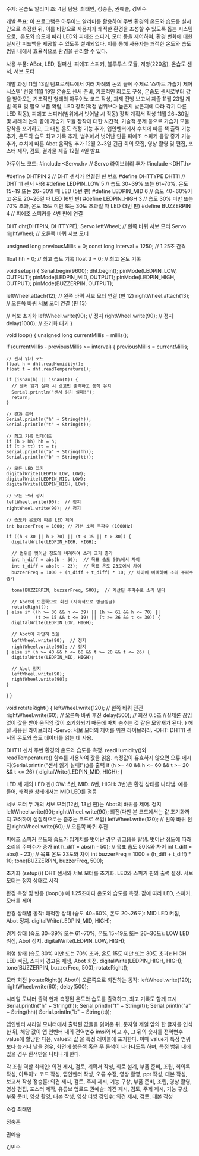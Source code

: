 주제: 온습도 알리미
조: 4팀
팀원: 최태인, 정숭훈, 권예슬, 강민수

개발 목표: 이 프로그램은 아두이노 알리미를 활용하여 주변 환경의 온도와 습도를 실시간으로 측정한 뒤, 이를 바탕으로 사용자가 쾌적한 환경을 조성할 수 있도록 돕는 시스템으로,. 온도와 습도에 따라 LED와 피에조 스피커, 모터 등을 제어하여, 환경 변화에 대한 실시간 피드백을 제공할 수 있도록 설계되었다. 이를 통해 사용자는 쾌적한 온도와 습도 범위 내에서 효율적으로 환경을 관리할 수 있다.

사용 부품: ABot, LED, 점퍼선, 피에조 스피커, 블루투스 모듈, 저항(220옴), 온습도 센서, 서브 모터

개발 과정
11월 13일 팀프로젝트에서 여러 차례의 논의 끝에 주제로 ‘스마트 가습기 제어 시스템’ 선정
11월 19일 온습도 센서 준비, 기초적인 회로도 구성, 온습도 센서로부터 값을 받아오는 기초적인 형태의 아두이노 코드 작성, 과제 진행 보고서 제출
11월 23일 개발 목표 및 필요 부품 확립, LED 장착(적정 범위보다 높은지 낮은지에 따라 각기 다른 LED 작동), 피에조 스피커(범위에서 벗어날 시 작동) 장착 계획서 작성
11월 26~30일 몇 차례의 논의 끝에 가습기 모듈 장착에 대한 시간적, 기술적 문제 등으로 가습기 모듈 장착을 포기하고, 그 대신 온도 측정 기능 추가, 앱인벤터에서 수치에 따른 색 출력 기능 추가, 온도와 습도 최고 기록 추가, 범위에서 벗어난 만큼 피에조 스피커 음량 증가 기능 추가, 수치에 따른 Abot 움직임 추가
12월 2~3일 긴급 회의 모집, 영상 촬영 및 편집, 포스터 제작, 검토, 결과물 제출
12월 4일 발표

아두이노 코드:
#include <Servo.h> // Servo 라이브러리 추가
#include <DHT.h>

#define DHTPIN 2     // DHT 센서가 연결된 핀 번호
#define DHTTYPE DHT11   // DHT 11 센서 사용
#define LEDPIN_LOW 5    // 습도 30~39% 또는 61~70%, 온도 15~19 또는 26~30일 때 LED (5번 핀)
#define LEDPIN_MID 6    // 습도 40~60%이고 온도 20~26일 때 LED (6번 핀)
#define LEDPIN_HIGH 3   // 습도 30% 미만 또는 70% 초과, 온도 15도 미만 또는 30도 초과일 때 LED (3번 핀)
#define BUZZERPIN 4     // 피에조 스피커를 4번 핀에 연결

DHT dht(DHTPIN, DHTTYPE);
Servo leftWheel;  // 왼쪽 바퀴 서보 모터
Servo rightWheel; // 오른쪽 바퀴 서보 모터

unsigned long previousMillis = 0;
const long interval = 1250; // 1.25초 간격

float hh = 0; // 최고 습도 기록
float tt = 0; // 최고 온도 기록

void setup() {
  Serial.begin(9600);
  dht.begin();
  pinMode(LEDPIN_LOW, OUTPUT);
  pinMode(LEDPIN_MID, OUTPUT);
  pinMode(LEDPIN_HIGH, OUTPUT);
  pinMode(BUZZERPIN, OUTPUT);

  leftWheel.attach(12);  // 왼쪽 바퀴 서보 모터 연결 (핀 12)
  rightWheel.attach(13); // 오른쪽 바퀴 서보 모터 연결 (핀 13)

  // 서보 초기화
  leftWheel.write(90);  // 정지
  rightWheel.write(90); // 정지
  delay(1000);          // 초기화 대기
}

void loop() {
  unsigned long currentMillis = millis();

  if (currentMillis - previousMillis >= interval) {
    previousMillis = currentMillis;

    // 센서 읽기 코드
    float h = dht.readHumidity();
    float t = dht.readTemperature();

    if (isnan(h) || isnan(t)) {
      // 센서 읽기 실패 시 경고만 출력하고 동작 유지
      Serial.println("센서 읽기 실패!");
      return;
    }

    // 결과 출력
    Serial.println("h" + String(h));
    Serial.println("t" + String(t));

    // 최고 기록 업데이트
    if (h > hh) hh = h;
    if (t > tt) tt = t;
    Serial.println("a" + String(hh));
    Serial.println("b" + String(tt));

    // 모든 LED 끄기
    digitalWrite(LEDPIN_LOW, LOW);
    digitalWrite(LEDPIN_MID, LOW);
    digitalWrite(LEDPIN_HIGH, LOW);

    // 모든 모터 정지
    leftWheel.write(90);  // 정지
    rightWheel.write(90); // 정지

    // 습도와 온도에 따른 LED 제어
    int buzzerFreq = 1000; // 기본 소리 주파수 (1000Hz)

    if ((h < 30 || h > 70) || (t < 15 || t > 30)) {
      digitalWrite(LEDPIN_HIGH, HIGH);

      // 범위를 벗어난 정도에 비례하여 소리 크기 증가
      int h_diff = abs(h - 50);  // 목표 습도 50%에서 차이
      int t_diff = abs(t - 23);  // 목표 온도 23도에서 차이
      buzzerFreq = 1000 + (h_diff + t_diff) * 10; // 차이에 비례하여 소리 주파수 증가

      tone(BUZZERPIN, buzzerFreq, 500);  // 계산된 주파수로 소리 낸다

      // Abot이 오른쪽으로 회전 (지속적으로 빙글빙글)
      rotateRight();
    } else if ((h >= 30 && h <= 39) || (h >= 61 && h <= 70) || 
               (t >= 15 && t <= 19) || (t >= 26 && t <= 30)) {
      digitalWrite(LEDPIN_LOW, HIGH);

      // Abot이 가만히 있음
      leftWheel.write(90);  // 정지
      rightWheel.write(90); // 정지
    } else if (h >= 40 && h <= 60 && t >= 20 && t <= 26) {
      digitalWrite(LEDPIN_MID, HIGH);

      // Abot 정지
      leftWheel.write(90);
      rightWheel.write(90);
    }
  }
}

void rotateRight() {
  leftWheel.write(120);  // 왼쪽 바퀴 전진
  rightWheel.write(60);  // 오른쪽 바퀴 후진
  delay(500);            // 회전 0.5초
  //실제론 끊임없이 값을 받아 움직임 값이 초기화되기 때문에 마치 춤추는 것 같은 모양새가 된다.
}
해설
사용된 라이브러리
-Servo: 서보 모터의 제어를 위한 라이브러리.
-DHT: DHT11 센서의 온도와 습도 데이터를 읽는 데 사용.

DHT11 센서
주변 환경의 온도와 습도를 측정.
readHumidity()와 readTemperature() 함수를 사용하여 값을 읽음.
측정값이 유효하지 않으면 오류 메시지(Serial.println("센서 읽기 실패!");)를 출력
if (h >= 40 && h <= 60 && t >= 20 && t <= 26) {
    digitalWrite(LEDPIN_MID, HIGH);
}

LED
세 개의 LED 핀(LOW: 5번, MID: 6번, HIGH: 3번)은 환경 상태를 나타냄.
예를 들어, 쾌적한 상태에서는 MID LED를 점등

서보 모터
두 개의 서보 모터(12번, 13번 핀)는 Abot의 바퀴를 제어.
정지
leftWheel.write(90);
rightWheel.write(90);
회전(다만 본 코드에서는 값 초기화까지 고려하여 실질적으로는 춤추는 코드로 쓰임)
leftWheel.write(120); // 왼쪽 바퀴 전진
rightWheel.write(60);  // 오른쪽 바퀴 후진

피에조 스피커
온도와 습도가 임계치를 벗어난 경우 경고음을 발생.
벗어난 정도에 따라 소리의 주파수가 증가
int h_diff = abs(h - 50);  // 목표 습도 50%와 차이
int t_diff = abs(t - 23);  // 목표 온도 23도와 차이
int buzzerFreq = 1000 + (h_diff + t_diff) * 10;
tone(BUZZERPIN, buzzerFreq, 500);

초기화 (setup())
DHT 센서와 서보 모터를 초기화.
LED와 스피커 핀의 출력 설정.
서보 모터는 정지 상태로 시작

환경 측정 및 반응 (loop())
매 1.25초마다 온도와 습도를 측정.
값에 따라 LED, 스피커, 모터를 제어

환경 상태별 동작:
쾌적한 상태 (습도 40~60%, 온도 20~26도):
MID LED 켜짐, Abot 정지.
digitalWrite(LEDPIN_MID, HIGH);

경계 상태 (습도 30~39% 또는 61~70%, 온도 15~19도 또는 26~30도):
LOW LED 켜짐, Abot 정지.
digitalWrite(LEDPIN_LOW, HIGH);

위험 상태 (습도 30% 미만 또는 70% 초과, 온도 15도 미만 또는 30도 초과):
HIGH LED 켜짐, 스피커 경고음 재생, Abot 회전.
digitalWrite(LEDPIN_HIGH, HIGH);
tone(BUZZERPIN, buzzerFreq, 500);
rotateRight();

모터 회전 (rotateRight())
Abot이 오른쪽으로 회전하는 동작:
leftWheel.write(120);
rightWheel.write(60);
delay(500);

시리얼 모니터 출력
현재 측정된 온도와 습도를 출력하고, 최고 기록도 함께 표시
Serial.println("h" + String(h));
Serial.println("t" + String(t));
Serial.println("a" + String(hh))
Serial.println("b" + String(tt));

앱인벤터
시리얼 모니터에서 출력된 값들을 읽어온 뒤, 문자열 제일 앞의 한 글자를 인식한 뒤, 해당 값이 앱
인벤터 내의 전역변수 imsi와 비교 후, 그 뒤의 숫자를 전역변수 value에 할당한 다음, value의 값
을 특정 레이블에 표기한다. 이때 value가 특정 범위보다 높거나 낮을 경우, 화면에 붉은색 혹은 푸
른색이 나타나도록 하며, 특정 범위 내에 있을 경우 흰색만을 나타나게 한다. 

각 조원 역할
최태인: 의견 제시, 검토, 계획서 작성, 회로 설계, 부품 준비, 조립, 회의록 작성, 아두이노 코드 작성, 앱인벤터 작성, 오류 수정, 영상 촬영, ppt 작성, 대본 작성, 보고서 작성
정숭훈: 의견 제시, 검토, 주제 제시, 기능 구상, 부품 준비, 조립, 영상 촬영, 영상 편집, 포스터 제작, 유튜브 업로드
권예슬: 의견 제시, 검토, 주제 제시, 기능 구상, 부품 준비, 영상 촬영, 대본 작성, 영상 더빙
강민수: 의견 제시, 검토, 대본 작성

소감
최태인

정숭훈

권예슬

강민수


